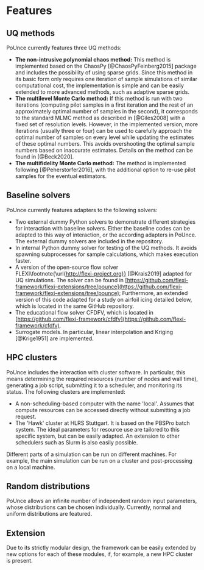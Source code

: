 # Features


## UQ methods

PoUnce currently features three UQ methods: 

- **The non-intrusive polynomial chaos method:** This method is implemented based on the ChaosPy [@ChaosPyFeinberg2015] package and includes the possibility of using sparse grids. Since this method in its basic form only requires one iteration of sample simulations of similar computational cost, the implementation is simple and can be easily extended to more advanced methods, such as adaptive sparse grids. 
- **The multilevel Monte Carlo method:** If this method is run with two iterations (computing pilot samples in a first iteration and the rest of an approximately optimal number of samples in the second), it corresponds to the standard MLMC method as described in [@Giles2008] with a fixed set of resolution levels. However, in the implemented version, more iterations (usually three or four) can be used to carefully approach the optimal number of samples on every level while updating the estimates of these optimal numbers. This avoids overshooting the optimal sample numbers based on inaccurate estimates. Details on the method can be found in [@Beck2020]. 
- **The multifidelity Monte Carlo method:** The method is implemented following [@Peherstorfer2016], with the additional option to re-use pilot samples for the eventual estimators.

## Baseline solvers

PoUnce currently features adapters to the following solvers: 

- Two external dummy Python solvers to demonstrate different strategies for interaction with baseline solvers. Either the baseline codes can be adapted to this way of interaction, or the according adapters in PoUnce. The external dummy solvers are included in the repository. 
- In internal Python dummy solver for testing of the UQ methods. It avoids spawning subprocesses for sample calculations, which makes execution faster.
- A version of the open-source flow solver FLEXI\footnote{\url{http://flexi-project.org}} [@Krais2019] adapted for UQ simulations. The solver can be found in [https://github.com/flexi-framework/flexi-extensions/tree/pounce](https://github.com/flexi-framework/flexi-extensions/tree/pounce); Furthermore, an extended version of this code adapted for a study on airfoil icing detailed below, which is located in the same GitHub repository. 
- The educational flow solver CFDFV, which is located in [https://github.com/flexi-framework/cfdfv](https://github.com/flexi-framework/cfdfv).
- Surrogate models. In particular, linear interpolation and Kriging [@Krige1951] are implemented.

## HPC clusters 

PoUnce includes the interaction with cluster software. In particular, this means determining the required resources (number of nodes and wall time), generating a job script, submitting it to a scheduler, and monitoring its status. The following clusters are implemented: 

- A non-scheduling-based computer with the name 'local'. Assumes that compute resources can be accessed directly without submitting a job request. 
- The 'Hawk' cluster at HLRS Stuttgart. It is based on the PBSPro batch system. The ideal parameters for resource use are tailored to this specific system, but can be easily adapted. An extension to other schedulers such as Slurm is also easily possible.

Different parts of a simulation can be run on different machines. For example, the main simulation can be run on a cluster and post-processing on a local machine.

## Random distributions

PoUnce allows an infinite number of independent random input parameters, whose distributions can be chosen individually. Currently, normal and uniform distributions are featured.

## Extension
 
Due to its strictly modular design, the framework can be easily extended by new options for each of these modules, if, for example, a new HPC cluster is present. 

